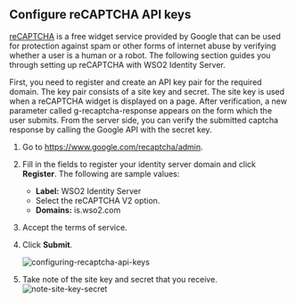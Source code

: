 ## Configure reCAPTCHA API keys

[reCAPTCHA](https://developers.google.com/recaptcha/) is a free widget service provided by Google that can be used for protection against spam or other forms of internet abuse by verifying whether a user is a human or a robot. The following section guides you through setting up reCAPTCHA with WSO2 Identity Server.

First, you need to register and create an API key pair for the required domain. The key pair consists of a site key and secret. The site key is used when a reCAPTCHA widget is displayed on a page. After verification, a new parameter called g-recaptcha-response appears on the form which the user submits. From the server side, you can verify the submitted captcha response by calling the Google API with the secret key.

1.  Go to <https://www.google.com/recaptcha/admin>.

2.  Fill in the fields to register
    your identity server domain and click **Register**. The following
    are sample values:
    -   **Label:** WSO2 Identity Server
    -   Select the reCAPTCHA V2 option.
    -   **Domains:** is.wso2.com  

3.	Accept the terms of service. 

4.  Click **Submit**.

    ![configuring-recaptcha-api-keys](../../../../assets/img/fragments/recaptcha-new-sso.png) 

5.  Take note of the site key and secret that you receive.
    ![note-site-key-secret](../../../../assets/img/fragments/copy-key.png) 
